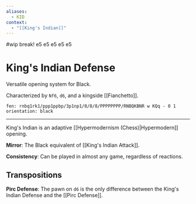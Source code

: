 ```yaml
---
aliases:
  - KID
context:
  - "[[King's Indian]]"
---
```


#wip break! e5 e5 e5 e5 e5

# King's Indian Defense

Versatile opening system for Black.

Characterized by `Nf6`, `d6`, and a kingside [[Fianchetto]].

```chesser
fen: rnbq1rk1/ppp1ppbp/3p1np1/8/8/8/PPPPPPPP/RNBQKBNR w KQq - 0 1
orientation: black
```

---

King's Indian is an adaptive [[Hypermodernism (Chess)|Hypermodern]] opening.

**Mirror**: The Black equivalent of [[King's Indian Attack]].

**Consistency**: Can be played in almost any game, regardless of reactions.

## Transpositions

**Pirc Defense**: The pawn on `d6` is the only difference between the King's Indian Defense and the [[Pirc Defense]].
